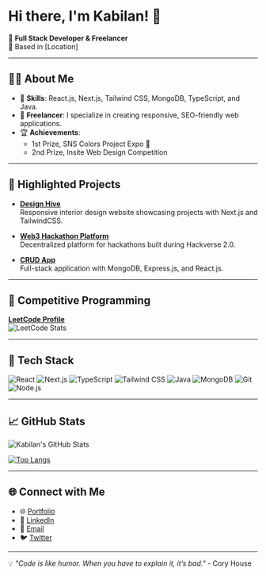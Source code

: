 # Hi there, I'm Kabilan! 👋

🚀 **Full Stack Developer & Freelancer**  
📍 Based in [Location]

---

## 👨‍💻 About Me  
- 🌟 **Skills**: React.js, Next.js, Tailwind CSS, MongoDB, TypeScript, and Java.  
- 💼 **Freelancer**: I specialize in creating responsive, SEO-friendly web applications.  
- 🏆 **Achievements**:  
  - 1st Prize, SNS Colors Project Expo 🏅  
  - 2nd Prize, Insite Web Design Competition  

---

## 🌟 Highlighted Projects  
- **[Design Hive](https://github.com/Kabilan/design-hive)**  
  Responsive interior design website showcasing projects with Next.js and TailwindCSS.

- **[Web3 Hackathon Platform](https://github.com/Kabilan/web3-platform)**  
  Decentralized platform for hackathons built during Hackverse 2.0.

- **[CRUD App](https://github.com/Kabilan/crud-app)**  
  Full-stack application with MongoDB, Express.js, and React.js.

---

## 🧩 Competitive Programming  
**[LeetCode Profile](https://leetcode.com/your-username)**  
![LeetCode Stats](https://leetcard.jacoblin.cool/your-username?theme=dark&font=Baloo&ext=heatmap)

---

## 🔧 Tech Stack  
<p align="left">
  <img src="https://img.shields.io/badge/-React-61DAFB?logo=react&logoColor=black&style=for-the-badge" alt="React" />
  <img src="https://img.shields.io/badge/-Next.js-000000?logo=nextdotjs&logoColor=white&style=for-the-badge" alt="Next.js" />
  <img src="https://img.shields.io/badge/-TypeScript-3178C6?logo=typescript&logoColor=white&style=for-the-badge" alt="TypeScript" />
  <img src="https://img.shields.io/badge/-TailwindCSS-38B2AC?logo=tailwindcss&logoColor=white&style=for-the-badge" alt="Tailwind CSS" />
  <img src="https://img.shields.io/badge/-Java-007396?logo=java&logoColor=white&style=for-the-badge" alt="Java" />
  <img src="https://img.shields.io/badge/-MongoDB-47A248?logo=mongodb&logoColor=white&style=for-the-badge" alt="MongoDB" />
  <img src="https://img.shields.io/badge/-Git-F05032?logo=git&logoColor=white&style=for-the-badge" alt="Git" />
  <img src="https://img.shields.io/badge/-Node.js-339933?logo=nodedotjs&logoColor=white&style=for-the-badge" alt="Node.js" />
</p>

---

## 📈 GitHub Stats  
![Kabilan's GitHub Stats](https://github-readme-stats.vercel.app/api?username=kabilan&show_icons=true&theme=radical)

[![Top Langs](https://github-readme-stats.vercel.app/api/top-langs/?username=kabilan&layout=compact&theme=radical)](https://github.com/anuraghazra/github-readme-stats)

---

## 🌐 Connect with Me  
- 🌐 [Portfolio](https://kabilan-portfolio.com)  
- 💼 [LinkedIn](https://linkedin.com/in/kabilan)  
- 📧 [Email](mailto:kabilan@example.com)  
- 🐦 [Twitter](https://twitter.com/kabilan)

---

💡 *"Code is like humor. When you have to explain it, it’s bad."* - Cory House  
